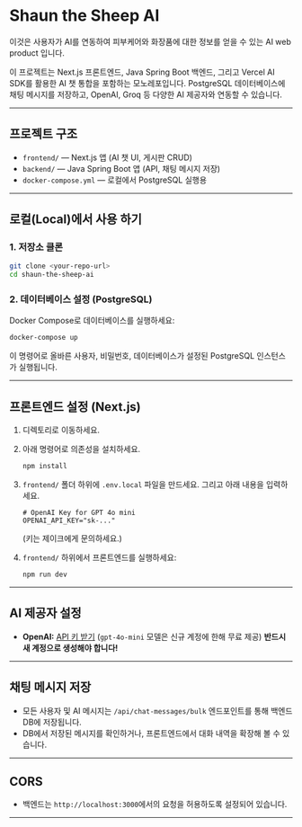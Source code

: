 # Shaun the Sheep AI

이것은 사용자가 AI를 연동하여 피부케어와 화장품에 대한 정보를 얻을 수 있는 AI web product 입니다.


이 프로젝트는 Next.js 프론트엔드, Java Spring Boot 백엔드, 그리고 Vercel AI SDK를 활용한 AI 챗 통합을 포함하는 모노레포입니다. PostgreSQL 데이터베이스에 채팅 메시지를 저장하고, OpenAI, Groq 등 다양한 AI 제공자와 연동할 수 있습니다.

---

## 프로젝트 구조

- `frontend/` — Next.js 앱 (AI 챗 UI, 게시판 CRUD)
- `backend/` — Java Spring Boot 앱 (API, 채팅 메시지 저장)
- `docker-compose.yml` — 로컬에서 PostgreSQL 실행용

---

## 로컬(Local)에서 사용 하기

### 1. 저장소 클론
```sh
git clone <your-repo-url>
cd shaun-the-sheep-ai
```

### 2. 데이터베이스 설정 (PostgreSQL)
Docker Compose로 데이터베이스를 실행하세요:
```sh
docker-compose up
```
이 명령어로 올바른 사용자, 비밀번호, 데이터베이스가 설정된 PostgreSQL 인스턴스가 실행됩니다.

---

## 프론트엔드 설정 (Next.js)

1. 디렉토리로 이동하세요.
2. 아래 명령어로 의존성을 설치하세요.
   ```sh
   npm install
   ```
3. `frontend/` 폴더 하위에 `.env.local` 파일을 만드세요. 그리고 아래 내용을 입력하세요.
   
   ```.env.local
   # OpenAI Key for GPT 4o mini
   OPENAI_API_KEY="sk-..."
   ```
   (키는 제이크에게 문의하세요.)

4. `frontend/` 하위에서 프론트엔드를 실행하세요:
   ```sh
   npm run dev
   ```


---

## AI 제공자 설정
- **OpenAI:** [API 키 받기](https://platform.openai.com/api-keys) (`gpt-4o-mini` 모델은 신규 계정에 한해 무료 제공) **반드시 새 계정으로 생성해야 합니다!**

---

## 채팅 메시지 저장
- 모든 사용자 및 AI 메시지는 `/api/chat-messages/bulk` 엔드포인트를 통해 백엔드 DB에 저장됩니다.
- DB에서 저장된 메시지를 확인하거나, 프론트엔드에서 대화 내역을 확장해 볼 수 있습니다.

---

## CORS
- 백엔드는 `http://localhost:3000`에서의 요청을 허용하도록 설정되어 있습니다.

---